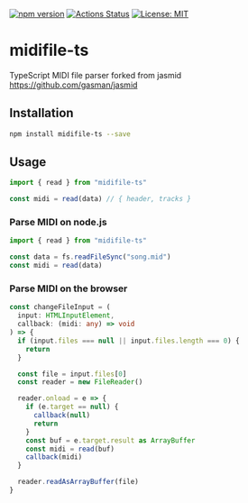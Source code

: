 [![npm version](https://badge.fury.io/js/midifile-ts.svg)](https://badge.fury.io/js/midifile-ts) [![Actions Status](https://github.com/ryohey/midifile-ts/workflows/CI/badge.svg?branch=master)](https://github.com/ryohey/midifile-ts/actions) [![License: MIT](https://img.shields.io/badge/License-MIT-yellow.svg)](https://opensource.org/licenses/MIT)


# midifile-ts
TypeScript MIDI file parser forked from jasmid https://github.com/gasman/jasmid

## Installation

```bash
npm install midifile-ts --save
```

## Usage

```ts
import { read } from "midifile-ts"

const midi = read(data) // { header, tracks }
```

### Parse MIDI on node.js

```ts
import { read } from "midifile-ts"

const data = fs.readFileSync("song.mid")
const midi = read(data)
```

### Parse MIDI on the browser

```ts
const changeFileInput = (
  input: HTMLInputElement,
  callback: (midi: any) => void
) => {
  if (input.files === null || input.files.length === 0) {
    return
  }

  const file = input.files[0]
  const reader = new FileReader()

  reader.onload = e => {
    if (e.target == null) {
      callback(null)
      return
    }
    const buf = e.target.result as ArrayBuffer
    const midi = read(buf)
    callback(midi)
  }

  reader.readAsArrayBuffer(file)
}
```

